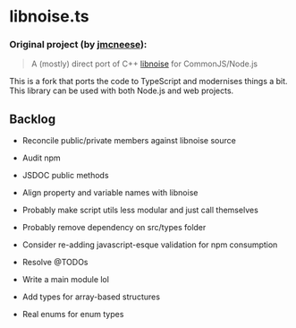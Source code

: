 # libnoise.ts

### Original project (by [jmcneese](https://github.com/jmcneese/libnoise.js)):
> A (mostly) direct port of C++ [libnoise](http://libnoise.sourceforge.net/index.html) for CommonJS/Node.js

This is a fork that ports the code to TypeScript and modernises things a bit. This library can be used with both Node.js and web projects.

## Backlog
  - Reconcile public/private members against libnoise source
  - Audit npm
  - JSDOC public methods
  - Align property and variable names with libnoise
  - Probably make script utils less modular and just call themselves
  
  - Probably remove dependency on src/types folder
  - Consider re-adding javascript-esque validation for npm consumption
  - Resolve @TODOs
  - Write a main module lol
  - Add types for array-based structures
  - Real enums for enum types